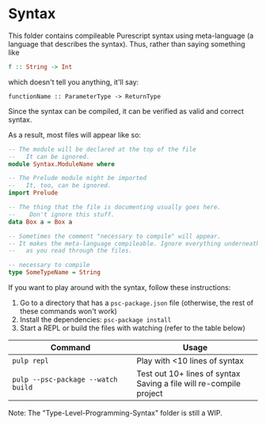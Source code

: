 # Syntax

This folder contains compileable Purescript syntax using meta-language (a language that describes the syntax). Thus, rather than saying something like
```purescript
f :: String -> Int
```
which doesn't tell you anything, it'll say:
```purescipt
functionName :: ParameterType -> ReturnType
```

Since the syntax can be compiled, it can be verified as valid and correct syntax.

As a result, most files will appear like so:
```purescript
-- The module will be declared at the top of the file
--   It can be ignored.
module Syntax.ModuleName where

-- The Prelude module might be imported
--   It, too, can be ignored.
import Prelude

-- The thing that the file is documenting usually goes here.
--    Don't ignore this stuff.
data Box a = Box a

-- Sometimes the comment "necessary to compile" will appear.
-- It makes the meta-language compileable. Ignore everything underneath it
--   as you read through the files.

-- necessary to compile
type SomeTypeName = String
```

If you want to play around with the syntax, follow these instructions:
1. Go to a directory that has a `psc-package.json` file (otherwise, the rest of these commands won't work)
2. Install the dependencies: `psc-package install`
3. Start a REPL or build the files with watching (refer to the table below)

| Command | Usage |
| - | - |
| `pulp repl` | Play with &lt;10 lines of syntax |
| `pulp --psc-package --watch build` | Test out 10+ lines of syntax<br>Saving a file will re-compile project |

Note: The "Type-Level-Programming-Syntax" folder is still a WIP.
